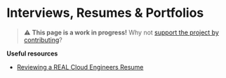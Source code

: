 # Interviews, Resumes & Portfolios

> ⚠️ **This page is a work in progress!** Why not [support the project by contributing](https://github.com/openupthecloud/system)?

**Useful resources**

- [Reviewing a REAL Cloud Engineers Resume](https://www.youtube.com/watch?v=x82hCQmjijc)
